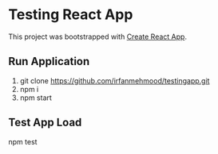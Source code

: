 # Testing React App

This project was bootstrapped with [Create React App](https://github.com/facebook/create-react-app).

## Run Application
1. git clone https://github.com/irfanmehmood/testingapp.git
2. npm i
3. npm start

## Test App Load
npm test